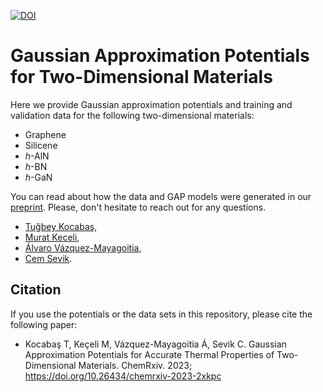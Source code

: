 [![DOI](https://zenodo.org/badge/590666136.svg)](https://zenodo.org/badge/latestdoi/590666136)

# Gaussian Approximation Potentials for Two-Dimensional Materials

Here we provide Gaussian approximation potentials and training and validation data for the following two-dimensional materials:
* Graphene
* Silicene
* *h*-AlN
* *h*-BN
* *h*-GaN

You can read about how the data and GAP models were generated in our [preprint](https://doi.org/10.26434/chemrxiv-2023-2xkpc). Please, don't hesitate to reach out for any questions.
- [Tuğbey Kocabaş](mailto:tkocabas@eskisehir.edu.tr),
- [Murat Keceli](mailto:keceli@anl.gov), 
- [Álvaro Vázquez-Mayagoitia](mailto:vama@alcf.anl.gov), 
- [Cem Sevik](mailto:csevik@eskisehir.edu.tr).

## Citation
If you use the potentials or the data sets in this repository, please cite the following paper:
- Kocabaş T, Keçeli M, Vázquez-Mayagoitia Á, Sevik C. Gaussian Approximation Potentials for Accurate Thermal
Properties of Two-Dimensional Materials. ChemRxiv. 2023; https://doi.org/10.26434/chemrxiv-2023-2xkpc
